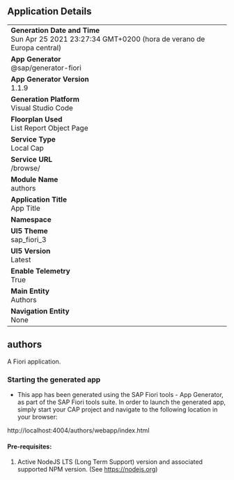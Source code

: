 ## Application Details
|               |
| ------------- |
|**Generation Date and Time**<br>Sun Apr 25 2021 23:27:34 GMT+0200 (hora de verano de Europa central)|
|**App Generator**<br>@sap/generator-fiori|
|**App Generator Version**<br>1.1.9|
|**Generation Platform**<br>Visual Studio Code|
|**Floorplan Used**<br>List Report Object Page|
|**Service Type**<br>Local Cap|
|**Service URL**<br>/browse/
|**Module Name**<br>authors|
|**Application Title**<br>App Title|
|**Namespace**<br>|
|**UI5 Theme**<br>sap_fiori_3|
|**UI5 Version**<br>Latest|
|**Enable Telemetry**<br>True|
|**Main Entity**<br>Authors|
|**Navigation Entity**<br>None|

## authors

A Fiori application.

### Starting the generated app

-   This app has been generated using the SAP Fiori tools - App Generator, as part of the SAP Fiori tools suite.  In order to launch the generated app, simply start your CAP project and navigate to the following location in your browser:

http://localhost:4004/authors/webapp/index.html

#### Pre-requisites:

1. Active NodeJS LTS (Long Term Support) version and associated supported NPM version.  (See https://nodejs.org)


